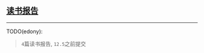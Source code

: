 ## [读书报告](http://me.zju.edu.cn:8087/office/display.php?newsId=12654)
------
TODO(edony):

> `4`篇读书报告, `12.5`之前提交

